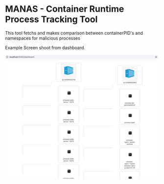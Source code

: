 # MANAS - Container Runtime Process Tracking Tool

This tool fetchs and makes comparison between containerPID's and namespaces for malicious processes

Example Screen shoot from dashboard.

<img src="./img/dashboard.png"></img>
